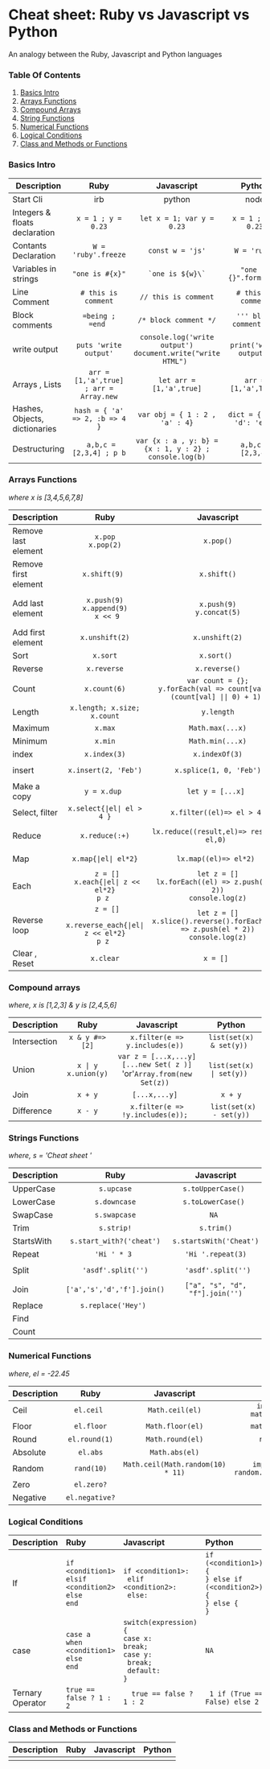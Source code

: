 # Cheat sheet: Ruby vs Javascript vs Python
An analogy between the Ruby, Javascript and Python languages

### Table Of Contents
1. [Basics Intro](#intro)
2. [Arrays Functions](#functions)
3. [Compound Arrays](#multiple)
4. [String Functions](#strings)
5. [Numerical Functions](#numeric)
6. [Logical Conditions](#conditions)
7. [Class and Methods or Functions](#cmf)


<h3 id=intro>Basics Intro </h3>

| Description   |Ruby           | Javascript     |Python |
| ------------- |:--------------:| :-----:|:--------:|
| Start Cli| irb | python | node |
| Integers & floats declaration    |``` x = 1 ; y = 0.23 ```|``` let x = 1; var y = 0.23 ```|```x = 1 ; y = 0.23```|
| Contants Declaration     |``` W = 'ruby'.freeze ```|``` const w = 'js' ```|``` W = 'ruby' ```|
| Variables in strings     |``` "one is #{x}" ```|``` `one is ${w}\` ```|``` "one is {}".format(x) ```|
| Line Comment            |``` # this is comment ```|``` // this is comment ```|``` # this is comment ```| 
| Block comments |```=being ;  =end ```|``` /* block comment */ ```|``` ''' block comment ''' ```|
| write output |``` puts 'write output' ```|```console.log('write output')```</br>```document.write("write HTML") ```|```print('write output')```|
| Arrays , Lists    |``` arr = [1,'a',true] ; arr = Array.new ```|```let arr = [1,'a',true]```|``` arr = [1,'a',True] ```|
| Hashes, Objects, dictionaries |```hash = { 'a' => 2, :b => 4 }```|```var obj = { 1 : 2 , 'a' : 4}```|```dict = {1: 2, 'd': 'e' }```|
| Destructuring |``` a,b,c = [2,3,4] ; p b```|``` var {x : a , y: b} = {x : 1, y : 2} ; console.log(b) ```|```a,b,c = [2,3,4]```|


<h3 id=functions>Arrays Functions </h3>
<p><em>where x is [3,4,5,6,7,8]</em></p>

| Description   |Ruby           | Javascript     |Python |
| :------------- |:--------------:| :-----:|:--------:|
| Remove last element|```x.pop```<br/>```x.pop(2)```|```x.pop()```|```x.pop() ```|
| Remove first element|```x.shift(9) ```|```x.shift()```|``` x.remove(x[0])```<br/>```del x[0] ```|
| Add last element|```x.push(9)```<br/>```x.append(9)```<br/>``` x << 9```|```x.push(9)```<br/>```y.concat(5)```|``` x.append(9); x.extend([9]); x.insert(len(x), 9)```|
| Add first element|```x.unshift(2)```|```x.unshift(2)```|``` x.insert(0,2) ```|
| Sort |```x.sort```|```x.sort() ```|```x.sort()```|
| Reverse|```x.reverse```|```x.reverse()```|```x.reverse()```| 
| Count|```x.count(6)```|```var count = {};``` <br/> ```y.forEach(val => count[val] = (count[val] \|\| 0) + 1);```|```x.count(6)```| 
| Length|```x.length; x.size; x.count```|```y.length```|```len(y)```| 
| Maximum|```x.max```|```Math.max(...x)```|```max(x)```| 
| Minimum|```x.min```|```Math.min(...x)```|```min(x)```| 
|index|```x.index(3)```|```x.indexOf(3)```|```x.index(3)```|
|insert|```x.insert(2, 'Feb')```|```x.splice(1, 0, 'Feb')```|```x.insert(2, 'Feb')```|
| Make a copy|```y = x.dup ```|```let y = [...x] ```|``` y = x[:] ```|
| Select, filter |```x.select{\|el\| el > 4 }```|```x.filter((el)=> el > 4)```|```filter(lambda el: el > 4, x)```|
| Reduce |```x.reduce(:+)```|```lx.reduce((result,el)=> result + el,0) ```|```reduce(lambda result,y: result + y, x) ```|
| Map |```x.map{\|el\| el*2}```|```lx.map((el)=> el*2) ```|```map(lambda el: el*2,x)```|
| Each |``` z = []```  </br> ``` x.each{\|el\| z << el*2}``` </br> ```p z ``` |```let z = []``` </br> ```lx.forEach((el) => z.push(el * 2))``` </br> ```console.log(z)```|``` for e in y: ``` </br> ```z.append(e * 2)```</br> ```print z ```|
| Reverse loop |``` z = []```  </br> ``` x.reverse_each{\|el\| z << el*2}``` </br> ```p z ``` |```let z = []``` </br> ```x.slice().reverse().forEach((el) => z.push(el * 2))``` </br> ```console.log(z)```|``` for e in range(len(x) - 1, -1,-1): ``` </br> ```z.append(e * 2)```</br> ```print z ```|
| Clear , Reset |```x.clear```|```x = [] ```|```del x[:]```|

  
<h3 id=multiple>Compound arrays </h3>
<p><em>where, x is [1,2,3] & y is [2,4,5,6]</em></p>

| Description   |Ruby           | Javascript     |Python |
| :------------- |:--------------:| :-----:|:--------:|
|Intersection|```x & y #=> [2]```|```x.filter(e => y.includes(e)) ```|```list(set(x) & set(y)) ```|
|Union|```x \| y```</br>```x.union(y)```|```var z = [...x,...y]```</br>```[...new Set( z )]```</br> 'or'```Array.from(new Set(z)) ```|```list(set(x) \| set(y)) ```|
|Join|```x + y```|```[...x,...y] ```|```x + y```|
|Difference|```x - y```|```x.filter(e => !y.includes(e)); ```|``` list(set(x) - set(y))```|

<h3 id=strings>Strings Functions</h3>
<p><em>where, s = 'Cheat sheet   '</em></p>

| Description   |Ruby           | Javascript     |Python |
| :------------- |:--------------:| :-----:|:--------:|
|UpperCase|```s.upcase```|```s.toUpperCase() ```|```s.upper() ```|
|LowerCase|```s.downcase```|```s.toLowerCase() ```|```s.upper() ```|
|SwapCase|```s.swapcase```|```NA ```|```s.swapcase() ```|
|Trim|```s.strip!```|```s.trim()```|```s.strip() ```|
|StartsWith|```s.start_with?('cheat')```|```s.startsWith('Cheat')```|```s.startswith('Cheat') ```|
|Repeat|```'Hi ' * 3 ```|``` 'Hi '.repeat(3) ```|``` 'Hi ' * 3   ```|
|Split|```'asdf'.split('')```|``` 'asdf'.split('')```|```list('asdf')``` </br>``` 'a#s#d'.split('#')```|
|Join|```['a','s','d','f'].join() ```|```["a", "s", "d", "f"].join('')```|```''.join(['a','s','d'])```|
|Replace|```s.replace('Hey') ```|``` ```|```  ```|
|Find|```  ```|``` ```|```  ```|
|Count|```  ```|``` ```|```  ```|


<h3 id=numeric>Numerical Functions</h3>
<p><em>where, el = -22.45</em></p>

| Description   |Ruby           | Javascript     |Python |
| :------------- |:--------------:| :-----:|:--------:|
|Ceil|```el.ceil ```|``` Math.ceil(el) ```|```import math``` </br>```math.ceil(el) ```|
|Floor|``` el.floor ```|```Math.floor(el)```|```math.floor(el)```|
|Round|``` el.round(1) ```|```Math.round(el)```|```round(el) ```|
|Absolute|``` el.abs ```|```Math.abs(el)```|```abs(el)```|
|Random|``` rand(10) ```|```Math.ceil(Math.random(10) * 11)```|```import random``` </br>```random.randrange(1,10) ```|
|Zero|``` el.zero? ```|``` ```|```  ```|
|Negative|``` el.negative? ```|``` ```|```  ```|


<h3 id=conditions>Logical Conditions</h3>

| Description   |Ruby           | Javascript     |Python |
| :------------- |:--------------| :-----|:--------|
| If |```if <condition1>```</br>```elsif <condition2> ```</br>```else ```</br> ```end```|```if <condition1>:```</br>``` elif <condition2>:```</br> ``` else:```|```if (<condition1>) {```</br>```} else if (<condition2>) {```</br>```} else {```</br>```} ```|  
| case |```case a ```</br>```when <condition1>```</br>```else ```</br> ```end```|```switch(expression) {```</br>```case x:```</br>```break;```</br>```case y:```</br>``` break;```</br>``` default:```</br>```}```|```NA```|  
|Ternary Operator|``` true == false ? 1 : 2 ```|```  true == false ? 1 : 2```|``` 1 if (True == False) else 2```|

<h3 id=cmf>Class and Methods or Functions</h3>

| Description   |Ruby           | Javascript     |Python |
| :------------- |:--------------| :-----|:--------|
|<template>|```  ```|``` ```|```  ```|

